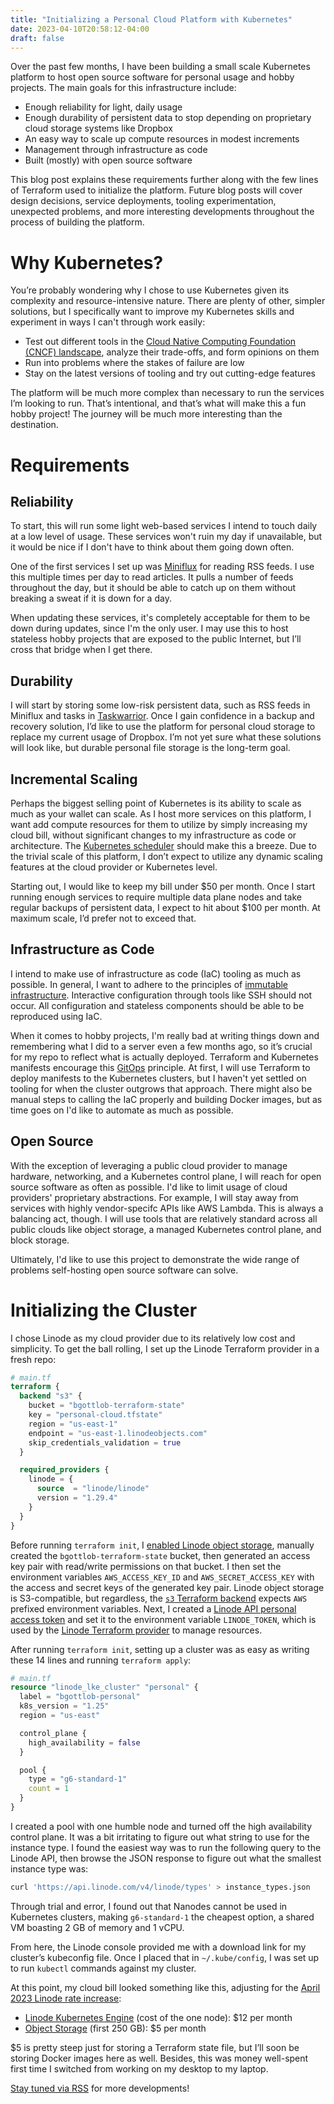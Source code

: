 ```yaml
---
title: "Initializing a Personal Cloud Platform with Kubernetes"
date: 2023-04-10T20:58:12-04:00
draft: false
---
```


Over the past few months, I have been building a small scale Kubernetes platform to host open source software for personal usage and hobby projects.
The main goals for this infrastructure include:

* Enough reliability for light, daily usage
* Enough durability of persistent data to stop depending on proprietary cloud storage systems like Dropbox
* An easy way to scale up compute resources in modest increments
* Management through infrastructure as code
* Built (mostly) with open source software

This blog post explains these requirements further along with the few lines of Terraform used to initialize the platform.
Future blog posts will cover design decisions, service deployments, tooling experimentation, unexpected problems, and more interesting developments throughout the process of building the platform.

# Why Kubernetes?

You’re probably wondering why I chose to use Kubernetes given its complexity and resource-intensive nature.
There are plenty of other, simpler solutions, but I specifically want to improve my Kubernetes skills and experiment in ways I can't through work easily:

* Test out different tools in the [Cloud Native Computing Foundation (CNCF) landscape](https://landscape.cncf.io), analyze their trade-offs, and form opinions on them
* Run into problems where the stakes of failure are low
* Stay on the latest versions of tooling and try out cutting-edge features

The platform will be much more complex than necessary to run the services I’m looking to run.
That’s intentional, and that’s what will make this a fun hobby project!
The journey will be much more interesting than the destination.

# Requirements

## Reliability

To start, this will run some light web-based services I intend to touch daily at a low level of usage.
These services won't ruin my day if unavailable, but it would be nice if I don't have to think about them going down often.

One of the first services I set up was [Miniflux](https://miniflux.app/) for reading RSS feeds.
I use this multiple times per day to read articles.
It pulls a number of feeds throughout the day, but it should be able to catch up on them without breaking a sweat if it is down for a day.

When updating these services, it's completely acceptable for them to be down during updates, since I'm the only user.
I may use this to host stateless hobby projects that are exposed to the public Internet, but I’ll cross that bridge when I get there.

## Durability

I will start by storing some low-risk persistent data, such as RSS feeds in Miniflux and tasks in [Taskwarrior](https://taskwarrior.org/).
Once I gain confidence in a backup and recovery solution, I’d like to use the platform for personal cloud storage to replace my current usage of Dropbox.
I’m not yet sure what these solutions will look like, but durable personal file storage is the long-term goal.

## Incremental Scaling

Perhaps the biggest selling point of Kubernetes is its ability to scale as much as your wallet can scale.
As I host more services on this platform, I want add compute resources for them to utilize by simply increasing my cloud bill, without significant changes to my infrastructure as code or architecture.
The [Kubernetes scheduler](https://kubernetes.io/docs/concepts/scheduling-eviction/kube-scheduler/) should make this a breeze.
Due to the trivial scale of this platform, I don’t expect to utilize any dynamic scaling features at the cloud provider or Kubernetes level.

Starting out, I would like to keep my bill under $50 per month.
Once I start running enough services to require multiple data plane nodes and take regular backups of persistent data, I expect to hit about $100 per month.
At maximum scale, I’d prefer not to exceed that.

## Infrastructure as Code

I intend to make use of infrastructure as code (IaC) tooling as much as possible.
In general, I want to adhere to the principles of [immutable infrastructure](https://www.digitalocean.com/community/tutorials/what-is-immutable-infrastructure).
Interactive configuration through tools like SSH should not occur.
All configuration and stateless components should be able to be reproduced using IaC.

When it comes to hobby projects, I'm really bad at writing things down and remembering what I did to a server even a few months ago, so it’s crucial for my repo to reflect what is actually deployed.
Terraform and Kubernetes manifests encourage this [GitOps](https://www.gitops.tech/) principle.
At first, I will use Terraform to deploy manifests to the Kubernetes clusters, but I haven't yet settled on tooling for when the cluster outgrows that approach.
There might also be manual steps to calling the IaC properly and building Docker images, but as time goes on I'd like to automate as much as possible.

## Open Source

With the exception of leveraging a public cloud provider to manage hardware, networking, and a Kubernetes control plane, I will reach for open source software as often as possible.
I'd like to limit usage of cloud providers' proprietary abstractions.
For example, I will stay away from services with highly vendor-specifc APIs like AWS Lambda.
This is always a balancing act, though.
I will use tools that are relatively standard across all public clouds like object storage, a managed Kubernetes control plane, and block storage.

Ultimately, I'd like to use this project to demonstrate the wide range of problems self-hosting open source software can solve.

# Initializing the Cluster

I chose Linode as my cloud provider due to its relatively low cost and simplicity. To get the ball rolling, I set up the Linode Terraform provider in a fresh repo:

``` terraform
# main.tf
terraform {
  backend "s3" {
    bucket = "bgottlob-terraform-state"
    key = "personal-cloud.tfstate"
    region = "us-east-1"
    endpoint = "us-east-1.linodeobjects.com"
    skip_credentials_validation = true
  }

  required_providers {
    linode = {
      source  = "linode/linode"
      version = "1.29.4"
    }
  }
}
```

Before running `terraform init`, I [enabled Linode object storage](https://www.linode.com/docs/products/storage/object-storage/get-started/#enable-object-storage), manually created the `bgottlob-terraform-state` bucket, then generated an access key pair with read/write permissions on that bucket.
I then set the environment variables `AWS_ACCESS_KEY_ID` and `AWS_SECRET_ACCESS_KEY` with the access and secret keys of the generated key pair.
Linode object storage is S3-compatible, but regardless, the [`s3` Terraform backend](https://developer.hashicorp.com/terraform/language/settings/backends/s3) expects `AWS` prefixed environment variables.
Next, I created a [Linode API personal access token](https://www.linode.com/docs/products/tools/api/get-started/#get-an-access-token) and set it to the environment variable `LINODE_TOKEN`, which is used by the [Linode Terraform provider](https://registry.terraform.io/providers/linode/linode/latest/docs) to manage resources.

After running `terraform init`, setting up a cluster was as easy as writing these 14 lines and running `terraform apply`:

``` terraform
# main.tf
resource "linode_lke_cluster" "personal" {
  label = "bgottlob-personal"
  k8s_version = "1.25"
  region = "us-east"

  control_plane {
    high_availability = false
  }

  pool {
    type = "g6-standard-1"
    count = 1
  }
}
```

I created a pool with one humble node and turned off the high availability control plane.
It was a bit irritating to figure out what string to use for the instance type.
I found the easiest way was to run the following query to the Linode API, then browse the JSON response to figure out what the smallest instance type was:

``` bash
curl 'https://api.linode.com/v4/linode/types' > instance_types.json
```
Through trial and error, I found out that Nanodes cannot be used in Kubernetes clusters, making `g6-standard-1` the cheapest option, a shared VM boasting 2 GB of memory and 1 vCPU.

From here, the Linode console provided me with a download link for my cluster’s kubeconfig file.
Once I placed that in `~/.kube/config`, I was set up to run `kubectl` commands against my cluster. 

At this point, my cloud bill looked something like this, adjusting for the [April 2023 Linode rate increase](https://www.linode.com/blog/linode/akamai_cloud_computing_price_update/):

* [Linode Kubernetes Engine](https://www.linode.com/pricing/#kubernetes) (cost of the one node): $12 per month
* [Object Storage](https://www.linode.com/pricing/#object-storage) (first 250 GB): $5 per month

$5 is pretty steep just for storing a Terraform state file, but I’ll soon be storing Docker images here as well.
Besides, this was money well-spent first time I switched from working on my desktop to my laptop.

[Stay tuned via RSS](/index.xml) for more developments!
